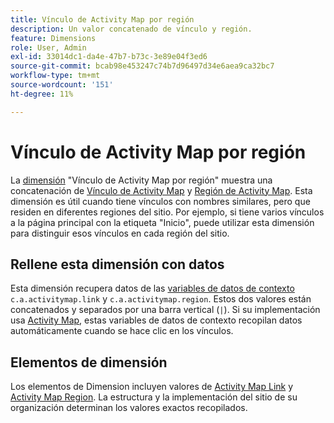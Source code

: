 ```yaml
---
title: Vínculo de Activity Map por región
description: Un valor concatenado de vínculo y región.
feature: Dimensions
role: User, Admin
exl-id: 33014dc1-da4e-47b7-b73c-3e89e04f3ed6
source-git-commit: bcab98e453247c74b7d96497d34e6aea9ca32bc7
workflow-type: tm+mt
source-wordcount: '151'
ht-degree: 11%

---
```


# Vínculo de Activity Map por región

La [dimensión](overview.md) &quot;Vínculo de Activity Map por región&quot; muestra una concatenación de [Vínculo de Activity Map](activity-map-link.md) y [Región de Activity Map](activity-map-link-by-region.md). Esta dimensión es útil cuando tiene vínculos con nombres similares, pero que residen en diferentes regiones del sitio. Por ejemplo, si tiene varios vínculos a la página principal con la etiqueta &quot;Inicio&quot;, puede utilizar esta dimensión para distinguir esos vínculos en cada región del sitio.

## Rellene esta dimensión con datos

Esta dimensión recupera datos de las [variables de datos de contexto](/help/implement/vars/page-vars/contextdata.md) `c.a.activitymap.link` y `c.a.activitymap.region`. Estos dos valores están concatenados y separados por una barra vertical (`|`). Si su implementación usa [Activity Map](/help/analyze/activity-map/overview.md), estas variables de datos de contexto recopilan datos automáticamente cuando se hace clic en los vínculos.

## Elementos de dimensión

Los elementos de Dimension incluyen valores de [Activity Map Link](activity-map-link.md) y [Activity Map Region](activity-map-link-by-region.md). La estructura y la implementación del sitio de su organización determinan los valores exactos recopilados.
